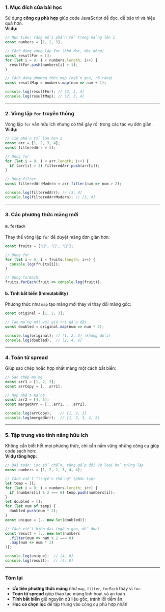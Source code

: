 ### 1. **Mục đích của bài học**  
Sử dụng **công cụ phù hợp** giúp code JavaScript dễ đọc, dễ bảo trì và hiệu quả hơn.  
**Ví dụ:**  
```javascript
// Mục tiêu: Tăng mỗi phần tử trong mảng lên 1
const numbers = [1, 2, 3];

// Cách dùng vòng lặp for (khó đọc, dài dòng)
const resultFor = [];
for (let i = 0; i < numbers.length; i++) {
  resultFor.push(numbers[i] + 1);
}

// Cách dùng phương thức map (ngắn gọn, rõ ràng)
const resultMap = numbers.map(num => num + 1);

console.log(resultFor); // [2, 3, 4]
console.log(resultMap); // [2, 3, 4]
```

---

### 2. **Vòng lặp `for` truyền thống**  
Vòng lặp `for` vẫn hữu ích nhưng có thể gây rối trong các tác vụ đơn giản.  
**Ví dụ:**  
```javascript
// Tìm phần tử lớn hơn 2
const arr = [1, 2, 3, 4];
const filteredArr = [];

// Dùng for
for (let i = 0; i < arr.length; i++) {
  if (arr[i] > 2) filteredArr.push(arr[i]);
}

// Dùng filter
const filteredArrModern = arr.filter(num => num > 2);

console.log(filteredArr); // [3, 4]
console.log(filteredArrModern); // [3, 4]
```

---

### 3. **Các phương thức mảng mới**  
#### a. **`forEach`**  
Thay thế vòng lặp `for` để duyệt mảng đơn giản hơn:  
```javascript
const fruits = ["🍎", "🍌", "🍊"];

// Dùng for
for (let i = 0; i < fruits.length; i++) {
  console.log(fruits[i]);
}

// Dùng forEach
fruits.forEach(fruit => console.log(fruit));
```

#### b. **Tính bất biến (Immutability)**  
Phương thức như `map` tạo mảng mới thay vì thay đổi mảng gốc:  
```javascript
const original = [1, 2, 3];

// Tạo mảng mới với giá trị gấp đôi
const doubled = original.map(num => num * 2);

console.log(original); // [1, 2, 3] (không đổi)
console.log(doubled);  // [2, 4, 6]
```

---

### 4. **Toán tử spread**  
Giúp sao chép hoặc hợp nhất mảng một cách bất biến:  
```javascript
// Sao chép mảng
const arr1 = [1, 2, 3];
const arrCopy = [...arr1];

// Hợp nhất mảng
const arr2 = [4, 5];
const mergedArr = [...arr1, ...arr2];

console.log(arrCopy);    // [1, 2, 3]
console.log(mergedArr);  // [1, 2, 3, 4, 5]
```

---

### 5. **Tập trung vào tính năng hữu ích**  
Không cần biết hết mọi phương thức, chỉ cần nắm vững những công cụ giúp code sạch hơn:  
**Ví dụ tổng hợp:**  
```javascript
// Bài toán: Lọc số chẵn, tăng gấp đôi và loại bỏ trùng lặp
const numbers = [1, 2, 2, 3, 4, 4];

// Cách viết "truyền thống" (phức tạp)
let temp = [];
for (let i = 0; i < numbers.length; i++) {
  if (numbers[i] % 2 === 0) temp.push(numbers[i]);
}
let doubled = [];
for (let num of temp) {
  doubled.push(num * 2);
}
const unique = [...new Set(doubled)];

// Cách viết hiện đại (ngắn gọn, dễ đọc)
const result = [...new Set(numbers
  .filter(num => num % 2 === 0)
  .map(num => num * 2)
)];

console.log(unique);  // [4, 8]
console.log(result);  // [4, 8]
```

---

### Tóm lại  
- **Ưu tiên phương thức mảng** như `map`, `filter`, `forEach` thay vì `for`.  
- **Toán tử spread** giúp thao tác mảng linh hoạt và an toàn.  
- **Tính bất biến** giữ nguyên dữ liệu gốc, tránh lỗi tiềm ẩn.  
- **Học có chọn lọc** để tập trung vào công cụ phù hợp nhất!